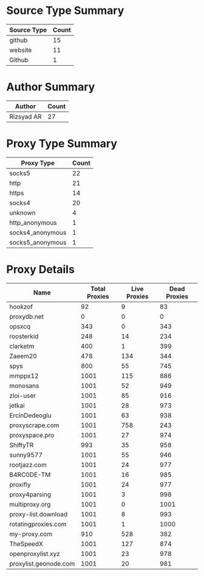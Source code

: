 # Source Type Summary

| Source Type | Count |
|-------------|-------|
| github | 15 |
| website | 11 |
| Github | 1 |


# Author Summary

| Author | Count |
|--------|-------|
| Rizsyad AR | 27 |


# Proxy Type Summary

| Proxy Type | Count |
|------------|-------|
| socks5 | 22 |
| http | 21 |
| https | 14 |
| socks4 | 20 |
| unknown | 4 |
| http_anonymous | 1 |
| socks4_anonymous | 1 |
| socks5_anonymous | 1 |


# Proxy Details

| Name | Total Proxies | Live Proxies | Dead Proxies |
|------|---------------|--------------|---------------|
| hookzof | 92 | 9 | 83 |
| proxydb.net | 0 | 0 | 0 |
| opsxcq | 343 | 0 | 343 |
| roosterkid | 248 | 14 | 234 |
| clarketm | 400 | 1 | 399 |
| Zaeem20 | 478 | 134 | 344 |
| spys | 800 | 55 | 745 |
| mmppx12 | 1001 | 115 | 886 |
| monosans | 1001 | 52 | 949 |
| zloi-user | 1001 | 85 | 916 |
| jetkai | 1001 | 28 | 973 |
| ErcinDedeoglu | 1001 | 63 | 938 |
| proxyscrape.com | 1001 | 758 | 243 |
| proxyspace.pro | 1001 | 27 | 974 |
| ShiftyTR | 993 | 35 | 958 |
| sunny9577 | 1001 | 55 | 946 |
| rootjazz.com | 1001 | 24 | 977 |
| B4RC0DE-TM | 1001 | 16 | 985 |
| proxifly | 1001 | 24 | 977 |
| proxy4parsing | 1001 | 3 | 998 |
| multiproxy.org | 1001 | 0 | 1001 |
| proxy-list.download | 1001 | 8 | 993 |
| rotatingproxies.com | 1001 | 1 | 1000 |
| my-proxy.com | 910 | 528 | 382 |
| TheSpeedX | 1001 | 127 | 874 |
| openproxylist.xyz | 1001 | 23 | 978 |
| proxylist.geonode.com | 1001 | 20 | 981 |

